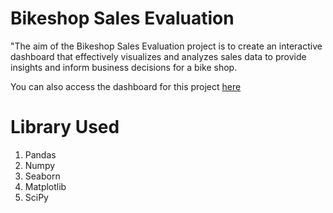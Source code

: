 # Bikeshop Sales Evaluation

"The aim of the Bikeshop Sales Evaluation project is to create an interactive dashboard that effectively visualizes and analyzes sales data to provide insights and inform business decisions for a bike shop.

You can also access the dashboard for this project [here](https://public.tableau.com/app/profile/muhamad.fandhi/viz/testes_16728401355930/JonJonBikeshopSales2015)


# Library Used
1. Pandas
2. Numpy
3. Seaborn
4. Matplotlib
5. SciPy
